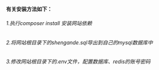 #### 有关安装方法如下：

###### 1.执行composer install 安装网站依赖
###### 2.将网站根目录下的shengande.sql导出到自己的mysql数据库中
######  3.修改网站根目录下的.env文件，配置数据库、redis的账号密码 
